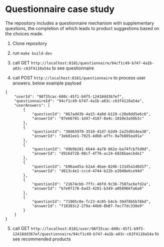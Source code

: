 # Questionnaire case study

The repository includes a questionnaire mechanism with supplementary questions, the completion of which leads to product suggestions based on the choices made.

1. Clone repository
2. run `make build-dev`

3. call GET `http://localhost:8181/questionnaire/94cf1c49-b747-4a1b-a03c-c63f4110a54a` to see questionnaire

4. call POST `http://localhost:8181/questionnaire` to process user answers. below example payload

```
{
    "userId": "98f35cac-600c-45f1-b9f5-12418dd367ef",
    "questionnaireId": "94cf1c49-b747-4a1b-a03c-c63f4110a54a",
    "userAnswers": [
        {
            "questionId": "067ad43b-4a15-4a8d-b120-c20e8dd5e6c6",
            "answerId": "87e66701-1d47-4107-8e4c-1010e3a50b3c"
        },
        {
            "questionId": "30d65970-3510-41d7-b2d9-2a25d014ea30",
            "answerId": "3eb81ee1-7925-4db0-affc-9a7b805ea91a"
        },
        {
            "questionId": "49b9b281-6b44-4a78-862e-ba74fcb75d0d",
            "answerId": "d916d728-08cf-4f76-ac24-6826baecbde1"
        },
        {
            "questionId": "b96aa45a-b2a4-4bae-824b-131d5a140d1f",
            "answerId": "d613c4e1-cccd-4744-b22b-e2048e6ce94d"
        },
        {
            "questionId": "21674cbb-7ffc-46fd-9c36-7507ac6efd2a",
            "answerId": "b7e07178-6ad3-4201-b349-a058966fa6a0"
        },
        {
            "questionId": "71905c0e-fc23-4c05-b4cb-39df8b5b78bd",
            "answerId": "f10383c2-279a-44b0-8b07-fec77dc330e9"
        }
    ]
}
```
5. call GET `http://localhost:8181/user/98f35cac-600c-45f1-b9f5-12418dd367ef/questionnaire/94cf1c49-b747-4a1b-a03c-c63f4110a54a` to see recommended products

